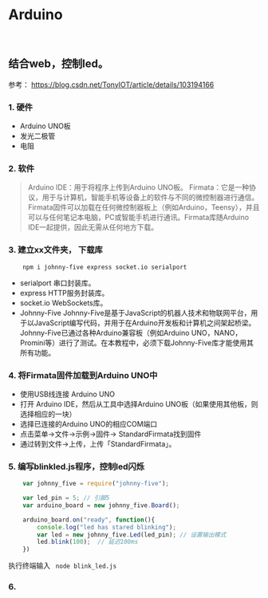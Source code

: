 

# Arduino
<br>

## 结合web，控制led。
参考： https://blog.csdn.net/TonyIOT/article/details/103194166 <br>


### 1. 硬件
* Arduino UNO板
* 发光二极管
* 电阻


### 2. 软件
> Arduino IDE：用于将程序上传到Arduino UNO板。
> Firmata：它是一种协议，用于与计算机，智能手机等设备上的软件与不同的微控制器进行通信。Firmata固件可以加载在任何微控制器板上（例如Arduino，Teensy），并且可以与任何笔记本电脑，PC或智能手机进行通讯。Firmata库随Arduino IDE一起提供，因此无需从任何地方下载。


### 3. 建立xx文件夹， 下载库
```
    npm i johnny-five express socket.io serialport
```
* serialport 串口封装库。
* express HTTP服务封装库。
* socket.io WebSockets库。
* Johnny-Five Johnny-Five是基于JavaScript的机器人技术和物联网平台，用于以JavaScript编写代码，并用于在Arduino开发板和计算机之间架起桥梁。Johnny-Five已通过各种Arduino兼容板（例如Arduino UNO，NANO，Promini等）进行了测试。在本教程中，必须下载Johnny-Five库才能使用其所有功能。


### 4. 将Firmata固件加载到Arduino UNO中
* 使用USB线连接 Arduino UNO
* 打开 Arduino IDE，然后从工具中选择Arduino UNO板（如果使用其他板，则选择相应的一块）
* 选择已连接的Arduino UNO的相应COM端口
* 点击菜单->文件->示例->固件-> StandardFirmata找到固件
* 通过转到文件->上传，上传「StandardFirmata」。


### 5. 编写blinkled.js程序，控制led闪烁
```javascript
    var johnny_five = require("johnny-five");

    var led_pin = 5; // 引脚5
    var arduino_board = new johnny_five.Board();

    arduino_board.on("ready", function(){
        console.log("led has stared blinking");
        var led = new johnny_five.Led(led_pin); // 设置输出模式
        led.blink(100);  // 延迟100ms
    })
```
执行终端输入 ` node blink_led.js`


### 6. 